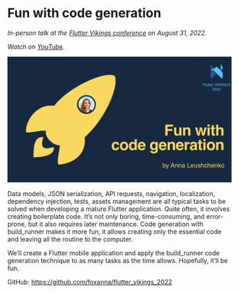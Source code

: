 # Fun with code generation

*In-person talk at the [Flutter Vikings conference](https://fluttervikings.com/) on August 31, 2022.*

*Watch on [YouTube](https://youtu.be/gn1F7GClECY?t=3680).*

![](images/cover_image.jpg)

Data models, JSON serialization, API requests, navigation, localization, dependency injection, tests, assets management are all typical tasks to be solved when developing a mature Flutter application. Quite often, it involves creating boilerplate code. It’s not only boring, time-consuming, and error-prone, but it also requires later maintenance. Code generation with build_runner makes it more fun, it allows creating only the essential code and leaving all the routine to the computer.

We’ll create a Flutter mobile application and apply the build_runner code generation technique to as many tasks as the time allows. Hopefully, it’ll be fun.

GitHub: https://github.com/foxanna/flutter_vikings_2022
